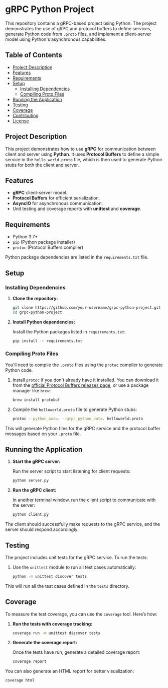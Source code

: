 # gRPC Python Project

This repository contains a gRPC-based project using Python. The project demonstrates the use of gRPC and protocol buffers to define services, generate Python code from `.proto` files, and implement a client-server model using Python's asynchronous capabilities.

## Table of Contents
- [Project Description](#project-description)
- [Features](#features)
- [Requirements](#requirements)
- [Setup](#setup)
  - [Installing Dependencies](#installing-dependencies)
  - [Compiling Proto Files](#compiling-proto-files)
- [Running the Application](#running-the-application)
- [Testing](#testing)
- [Coverage](#coverage)
- [Contributing](#contributing)
- [License](#license)

## Project Description

This project demonstrates how to use **gRPC** for communication between client and server using **Python**. It uses **Protocol Buffers** to define a simple service in the `hello_world.proto` file, which is then used to generate Python stubs for both the client and server.

## Features

- **gRPC** client-server model.
- **Protocol Buffers** for efficient serialization.
- **AsyncIO** for asynchronous communication.
- Unit testing and coverage reports with **unittest** and **coverage**.

## Requirements

- Python 3.7+
- `pip` (Python package installer)
- `protoc` (Protocol Buffers compiler)

Python package dependencies are listed in the `requirements.txt` file.

## Setup

### Installing Dependencies

1. **Clone the repository:**

    ```bash
    git clone https://github.com/your-username/grpc-python-project.git
    cd grpc-python-project
    ```

2. **Install Python dependencies:**

    Install the Python packages listed in `requirements.txt`:

    ```bash
    pip install -r requirements.txt
    ```

### Compiling Proto Files

You'll need to compile the `.proto` files using the `protoc` compiler to generate Python code.

1. Install `protoc` if you don't already have it installed. You can download it from the [official Protocol Buffers releases page](https://github.com/protocolbuffers/protobuf/releases), or use a package manager like `brew`:

    ```bash
    brew install protobuf
    ```

2. Compile the `helloworld.proto` file to generate Python stubs:

    ```bash
    protoc --python_out=. --grpc_python_out=. helloworld.proto
    ```

This will generate Python files for the gRPC service and the protocol buffer messages based on your `.proto` file.

## Running the Application

1. **Start the gRPC server:**

    Run the server script to start listening for client requests:

    ```bash
    python server.py
    ```

2. **Run the gRPC client:**

    In another terminal window, run the client script to communicate with the server:

    ```bash
    python client.py
    ```

The client should successfully make requests to the gRPC service, and the server should respond accordingly.

## Testing

The project includes unit tests for the gRPC service. To run the tests:

1. Use the `unittest` module to run all test cases automatically:

    ```bash
    python -m unittest discover tests
    ```

This will run all the test cases defined in the `tests` directory.

## Coverage

To measure the test coverage, you can use the `coverage` tool. Here’s how:

1. **Run the tests with coverage tracking:**

    ```bash
    coverage run -m unittest discover tests
    ```

2. **Generate the coverage report:**

    Once the tests have run, generate a detailed coverage report:

    ```bash
    coverage report
    ```

You can also generate an HTML report for better visualization:

```bash
coverage html

